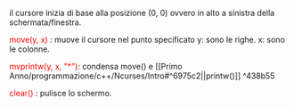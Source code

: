 il cursore inizia di base alla posizione (0, 0) ovvero in alto a sinistra della schermata/finestra.

<font color="red">move(y, x)</font> : muove il cursore nel punto specificato
y: sono le righe.
x: sono le colonne.

<font color="red">mvprintw(y, x, "*")</font>: condensa move() e [[Primo Anno/programmazione/c++/Ncurses/Intro#^6975c2||printw()]] ^438b55

<font color="red">clear()</font> : pulisce lo schermo.

